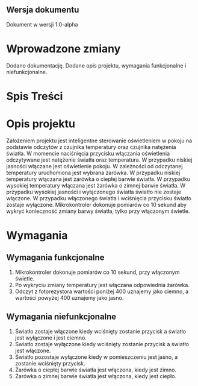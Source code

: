 Wersja dokumentu
----------------
Dokument w wersji 1.0-alpha

Wprowadzone zmiany
===================

Dodano dokumentację.
Dodane opis projektu, wymagania funkcjonalne i niefunkcjonalne.

Spis Treści
============

Opis projektu
==============
Założeniem projektu jest inteligentne sterowanie oświetleniem w pokoju na podstawie odczytów z czujnika temperatury oraz czujnika natężenia światła. W momencie naciśnięcia przycisku włączania oświetlenia odczytywane jest natężenie światła oraz temperatura. W przypadku niskiej jasności włączane jest oświetlenie pokoju. W zależności od odczytanej temperatury uruchomiona jest wybrana żarówka. W przypadku niskiej temperatury włączana jest żarówka o ciepłej barwie światła. W przypadku wysokiej temperatury włączana jest żarówka o zimnej barwie światła. W przypadku wysokiej jasności i wyłączonego światła światło nie zostaje włączone. W przypadku włączonego światła i wciśnięcia przycisku światło zostaje wyłączone. Mikrokontroler dokonuje pomiarów co 10 sekund aby wykryć konieczność zmiany barwy światła, tylko przy włączonym świetle.

Wymagania
=========

Wymagania funkcjonalne
----------------------

1. Mikrokontroler dokonuje pomiarów co 10 sekund, przy włączonym świetle.
2. Po wykryciu zmiany temperatury jest włączana odpowiednia żarówka.
3. Odczyt z fotorezystora wartości poniżej 400 uznajemy jako ciemno, a wartości powyżej 400 uznajemy jako jasno.

Wymagania niefunkcjonalne
--------------------------

1. Światło zostaje włączone kiedy wciśnięty zostanie przycisk a światło jest wyłączone i jest ciemno.
2. Światło zostaje wyłączone kiedy wciśnięty zostanie przycisk a światło jest włączone.
3. Światło pozostaje wyłączone kiedy w pomieszczeniu jest jasno, a zostanie wciśnięty przycisk.
4. Żarówka o ciepłej barwie światła jest włączona, kiedy jest zimno.
5. Żarówka o zimnej barwie światła jest włączona, kiedy jest ciepło.
